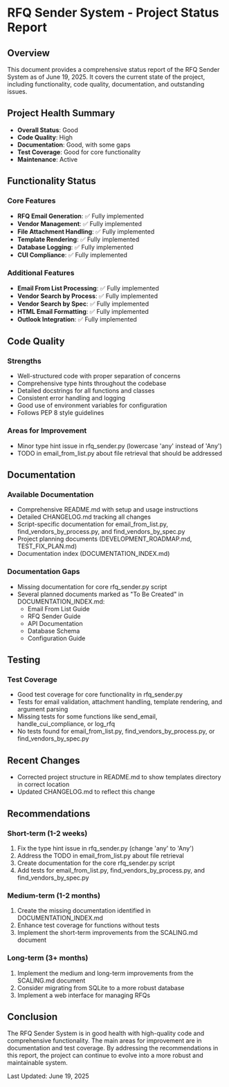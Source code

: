 # RFQ Sender System - Project Status Report

## Overview
This document provides a comprehensive status report of the RFQ Sender System as of June 19, 2025. It covers the current state of the project, including functionality, code quality, documentation, and outstanding issues.

## Project Health Summary
- **Overall Status**: Good
- **Code Quality**: High
- **Documentation**: Good, with some gaps
- **Test Coverage**: Good for core functionality
- **Maintenance**: Active

## Functionality Status

### Core Features
- **RFQ Email Generation**: ✅ Fully implemented
- **Vendor Management**: ✅ Fully implemented
- **File Attachment Handling**: ✅ Fully implemented
- **Template Rendering**: ✅ Fully implemented
- **Database Logging**: ✅ Fully implemented
- **CUI Compliance**: ✅ Fully implemented

### Additional Features
- **Email From List Processing**: ✅ Fully implemented
- **Vendor Search by Process**: ✅ Fully implemented
- **Vendor Search by Spec**: ✅ Fully implemented
- **HTML Email Formatting**: ✅ Fully implemented
- **Outlook Integration**: ✅ Fully implemented

## Code Quality

### Strengths
- Well-structured code with proper separation of concerns
- Comprehensive type hints throughout the codebase
- Detailed docstrings for all functions and classes
- Consistent error handling and logging
- Good use of environment variables for configuration
- Follows PEP 8 style guidelines

### Areas for Improvement
- Minor type hint issue in rfq_sender.py (lowercase 'any' instead of 'Any')
- TODO in email_from_list.py about file retrieval that should be addressed

## Documentation

### Available Documentation
- Comprehensive README.md with setup and usage instructions
- Detailed CHANGELOG.md tracking all changes
- Script-specific documentation for email_from_list.py, find_vendors_by_process.py, and find_vendors_by_spec.py
- Project planning documents (DEVELOPMENT_ROADMAP.md, TEST_FIX_PLAN.md)
- Documentation index (DOCUMENTATION_INDEX.md)

### Documentation Gaps
- Missing documentation for core rfq_sender.py script
- Several planned documents marked as "To Be Created" in DOCUMENTATION_INDEX.md:
  - Email From List Guide
  - RFQ Sender Guide
  - API Documentation
  - Database Schema
  - Configuration Guide

## Testing

### Test Coverage
- Good test coverage for core functionality in rfq_sender.py
- Tests for email validation, attachment handling, template rendering, and argument parsing
- Missing tests for some functions like send_email, handle_cui_compliance, or log_rfq
- No tests found for email_from_list.py, find_vendors_by_process.py, or find_vendors_by_spec.py

## Recent Changes
- Corrected project structure in README.md to show templates directory in correct location
- Updated CHANGELOG.md to reflect this change

## Recommendations

### Short-term (1-2 weeks)
1. Fix the type hint issue in rfq_sender.py (change 'any' to 'Any')
2. Address the TODO in email_from_list.py about file retrieval
3. Create documentation for the core rfq_sender.py script
4. Add tests for email_from_list.py, find_vendors_by_process.py, and find_vendors_by_spec.py

### Medium-term (1-2 months)
1. Create the missing documentation identified in DOCUMENTATION_INDEX.md
2. Enhance test coverage for functions without tests
3. Implement the short-term improvements from the SCALING.md document

### Long-term (3+ months)
1. Implement the medium and long-term improvements from the SCALING.md document
2. Consider migrating from SQLite to a more robust database
3. Implement a web interface for managing RFQs

## Conclusion
The RFQ Sender System is in good health with high-quality code and comprehensive functionality. The main areas for improvement are in documentation and test coverage. By addressing the recommendations in this report, the project can continue to evolve into a more robust and maintainable system.

Last Updated: June 19, 2025
